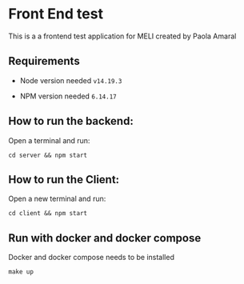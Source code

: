 
# Front End test

This is a a frontend test application for MELI created by Paola Amaral


## Requirements
- Node version needed
`v14.19.3`

- NPM version needed
`6.14.17`

## How to run the backend:

Open a terminal and run:
```
cd server && npm start
```

## How to run the Client:

Open a new terminal and run:

```
cd client && npm start
```

## Run with docker and docker compose

Docker and docker compose needs to be installed

```
make up
```
